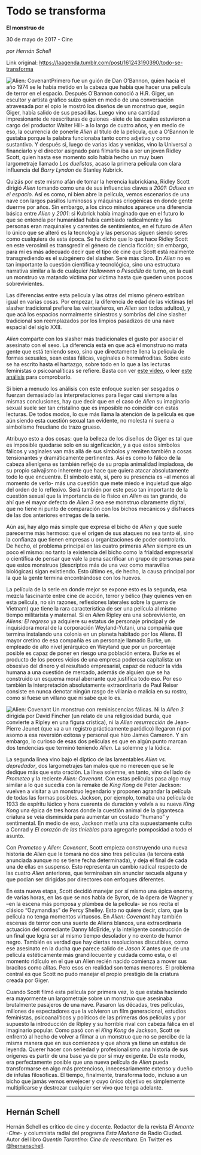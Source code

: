 # Todo se transforma

**El monstruo de**

30 de mayo de 2017 - Cine

_por Hernán Schell_

Link original: https://laagenda.tumblr.com/post/161243190390/todo-se-transforma

![Alien: Covenant](https://64.media.tumblr.com/7c6e1973d4df79c2bc1d080c059fc936/tumblr_inline_pjzvpsPgaH1t6q87u_500.jpg)Primero fue un guión de Dan O'Bannon, quien hacia el año 1974 se le había metido en la cabeza que había que hacer una película de terror en el espacio. Después O'Bannon conoció a H.R. Giger, un escultor y artista gráfico suizo quien en medio de una conversación atravesada por el opio le mostró los diseños de un monstruo que, según Giger, había salido de sus pesadillas. Luego vino una cantidad impresionante de reescrituras de guiones -siete de las cuales estuvieron a cargo del productor Walter Hill- a lo largo de cuatro años, y en medio de eso, la ocurrencia de ponerle *Alien* al título de la película, que a O'Bannon le gustaba porque la palabra funcionaba tanto como adjetivo y como sustantivo. Y después si, luego de varias idas y venidas, vino la Universal a financiarlo y el director asignado para filmarlo iba a ser un joven Ridley Scott, quien hasta ese momento solo había hecho un muy buen largometraje llamado *Los duelistas*, acaso la primera película con clara influencia del *Barry Lyndon* de Stanley Kubrick.

Quizás por este mismo afán de tomar la herencia kubrickiana, Ridley Scott dirigió *Alien* tomando como una de sus influencias claves a *2001: Odisea en el espacio*. Así es como, ni bien abre la película, vemos escenarios de una nave con largos pasillos luminosos y máquinas criogénicas en donde gente duerme por años. Sin embargo, a los cinco minutos aparece una diferencia básica entre *Alien* y *2001*: si Kubrick había imaginado que en el futuro lo que se entendía por humanidad había cambiado radicalmente y las personas eran maquinales y carentes de sentimientos, en el futuro de *Alien* lo único que se alteró es la tecnología y las personas siguen siendo seres como cualquiera de esta época. Se ha dicho que lo que hace Ridley Scott en este verosímil es transgredir el género de ciencia ficción; sin embargo, para mí es más adecuado decir que el tipo de cine que Scott está realmente transgrediendo es el subgénero del slasher. Seré más claro. En *Alien* no es tan importante la cuestión científica y tecnológica, sino una estructura narrativa similar a la de cualquier *Halloween* o *Pesadilla* de turno, en la cual un monstruo va matando víctima por víctima hasta que queden unos pocos sobrevivientes.

Las diferencias entre esta película y las otras del mismo género estriban igual en varias cosas. Por empezar, la diferencia de edad de las víctimas (el slasher tradicional prefiere las veinteañeros, en *Alien* son todos adultos), y que acá los espacios normalmente siniestros y sombríos del cine slasher tradicional son reemplazados por los limpios pasadizos de una nave espacial del siglo XXII.

*Alien* comparte con los slasher más tradicionales el gusto por asociar el asesinato con el sexo. La diferencia está en que acá el monstruo no mata gente que está teniendo sexo, sino que directamente llena la película de formas sexuales, sean estas fálicas, vaginales o hermafroditas. Sobre esto se ha escrito hasta el hartazgo, sobre todo en lo que a las lecturas feministas o psicoanalíticas se refiere. Basta con ver [este video](https://youtu.be/kmIBeK6fYAQ), o leer [este análisis](http://reel3.com/reassessing-alien-sexuality-and-the-anxieties-of-men/) para comprobarlo.

Si bien a menudo los análisis con este enfoque suelen ser sesgados o fuerzan demasiado las interpretaciones para llegar casi siempre a las mismas conclusiones, hay que decir que en el caso de *Alien* su imaginario sexual suele ser tan cristalino que es imposible no coincidir con estas lecturas. De todos modos, lo que más llama la atención de la película es que aún siendo esta cuestión sexual tan evidente, no molesta ni suena a simbolismo freudiano de trazo grueso. 

Atribuyo esto a dos cosas: que la belleza de los diseños de Giger es tal que es imposible quedarse solo en su signficación, y a que estos símbolos fálicos y vaginales van más allá de sus símbolos y remiten también a cosas tensionantes y dramáticamente pertinentes. Así es como lo fálico de la cabeza alienígena es también reflejo de su propia animalidad impiadosa, de su propio salvajismo inherente que hace que quiera atacar absolutamente todo lo que encuentra. El símbolo está, sí, pero su presencia es –al menos al momento de verlo- más una cuestión que mete miedo e inquietud que algo del orden de lo reflexivo. Será también por este peso tan importante de la cuestión sexual que la importancia de lo físico en *Alien* es tan grande, de ahí que el mayor defecto de *Alien 3* sea ese monstruo claramente digital, que no tiene ni punto de comparación con los bichos mecánicos y disfraces de las dos anteriores entregas de la serie. 

Aún así, hay algo más simple que expresa el bicho de *Alien* y que suele parecerme más hermoso: que el origen de sus ataques no sea tanto él, sino la confianza que tienen empresas u organizaciones de poder controlarlo. De hecho, el problema principal en las cuatro primeras *Alien* siempre es un poco el mismo: no tanto la existencia del bicho como la frialdad empresarial o científica de pensar que vale la pena sacrificar un grupo de personas para que estos monstruos (descriptos más de una vez como maravillas biológicas) sigan existiendo. Esto último es, de hecho, la causa principal por la que la gente termina encontrándose con los huevos.

La película de la serie en donde mejor se expone esto es la segunda, esa mezcla fascinante entre cine de acción, terror y bélico (hay quienes ven en esta película, no sin razones, reflexiones laterales sobre la guerra de Vietnam) que tiene la rara característica de ser una película al mismo tiempo militarista y maternal. Si en *Alien* Ripley era una sobreviviente, en *Aliens: El regreso* ya adquiere su estatus de personaje principal y de inquisidora moral de la corporación Weyland-Yutani, una compañía que termina instalando una colonia en un planeta habitado por los Aliens. El mayor cretino de esa compañía es un personaje llamado Burke, un empleado de alto nivel jerárquico en Weytand que por un porcentaje posible es capaz de poner en riesgo una población entera. Burke es el producto de los peores vicios de una empresa poderosa capitalista: un obsesivo del dinero y el resultado empresarial, capaz de reducir la vida humana a una cuestión de mercado, además de alguien que se ha construido un esquema moral aberrante que justifica todo eso. Por eso también la interpretación absolutamente extraordinaria de Paul Reiser consiste en nunca denotar ningún rasgo de villanía o malicia en su rostro, como si fuese un villano que ni sabe que lo es.

![Alien: Covenant](https://64.media.tumblr.com/7c6e1973d4df79c2bc1d080c059fc936/tumblr_inline_pjzvpsPgaH1t6q87u_500.jpg) Un monstruo con reminiscencias fálicas. Ni la *Alien 3* dirigida por David Fincher (un relato de una religiosidad burda, que convierte a Ripley en una figura crística), ni la *Alien resurrección* de Jean-Pierre Jeunet (que va a un registro prácticamente paródico) llegaron ni por asomo a esa reversión exitosa y personal que hizo James Cameron. Y sin embargo, lo curioso de esas dos películas es que en algún punto marcan dos tendencias que terminó teniendo *Alien*. La solemne y la lúdica.

La segunda línea vino bajo el díptico de las lamentables *Alien vs. depredador*, dos largometrajes tan malos que no merecen que se le dedique más que esta oración. La línea solemne, en tanto, vino del lado de *Prometeo* y la reciente *Alien: Covenant*. Con estas películas pasa algo muy similar a lo que sucedía con la remake de *King Kong* de Peter Jackson: vuelven a visitar a un monstruo legendario y proponen agrandar la película de todas las formas posibles. Jackson, por ejemplo, tomaba una película de 1933 de espíritu lúdico y hora cuarenta de duración y volvía a su nueva *King Kong* una épica de tres horas donde la cuestión animal de la gigantesca criatura se veía disminuida para aumentar un costado “humano” y sentimental. En medio de eso, Jackson metía una cita supuestamente culta a Conrad y *El corazón de las tinieblas* para agregarle pomposidad a todo el asunto. 

Con *Prometeo* y *Alien: Covenant*, Scott empieza construyendo una nueva historia de *Alien* que le tomará no dos sino tres películas (la tercera está anunciada aunque no se tiene fecha determinada), y deja el final de cada una de ellas en suspenso. Esto representa un cambio radical respecto de las cuatro *Alien* anteriores, que terminaban sin anunciar secuela alguna y que podían ser dirigidas por directores con enfoques diferentes.

En esta nueva etapa, Scott decidió manejar por sí mismo una épica enorme, de varias horas, en las que se nos habla de Byron, de la ópera de Wagner y –en la escena más pomposa y plúmbea de la película- se nos recita el clásico “Ozymandias” de Percy Shelley. Esto no quiere decir, claro, que la película no tenga momentos virtuosos. En *Alien: Covenant* hay también escenas de terror con una suerte de Aliens blancos, una extraordinaria actuación del comediante Danny McBride, y la inteligente construcción de un final que logra ser al mismo tiempo desolador y no exento de humor negro. También es verdad que hay ciertas resoluciones discutibles, como ese asesinato en la ducha que parece salido de *Jason X* antes que de una película estéticamente más grandilocuente y cuidada como esta, o el momento ridículo en el que un Alien recién nacido comienza a mover sus bracitos como alitas. Pero esos en realidad son temas menores. El problema central es que Scott no pudo manejar el propio prestigio de la criatura creada por Giger.

Cuando Scott filmó esta película por primera vez, lo que estaba haciendo era mayormente un largometraje sobre un monstruo que asesinaba brutalmente pasajeros de una nave. Pasaron las décadas, tres películas, millones de espectadores que la volvieron un film generacional, estudios feministas, psicoanalíticos y políticos de las primeras dos películas y por supuesto la introducción de Ripley y su horrible rival con cabeza fálica en el imaginario popular. Como pasó con el *King Kong* de Jackson, Scott se enfrentó al hecho de volver a filmar a un monstruo que no se percibe de la misma manera que en sus comienzos y que ahora ya tiene un estatus de leyenda. Querer hacer con seriedad y profesionalismo una historia de sus orígenes es partir de una base ya de por sí muy exigente. De este modo, era perfectamente posible que una nueva película de *Alien* pueda transformarse en algo más pretencioso, innecesariamente extenso y dueño de ínfulas filosóficas. El tiempo, finalmente, transforma todo, incluso a un bicho que jamás vemos envejecer y cuyo único objetivo es simplemente multiplicarse y destrozar cualquier ser vivo que tenga adelante.

  




---

 Hernán Schell
--------------

 Hernán Schell es crítico de cine y docente. Redactor de la revista *El Amante -Cine-* y columnista radial del programa *Esta Mañana* de Radio Ciudad. Autor del libro *Quentin Tarantino: Cine de reescritura*. En Twitter es [@hernanschell](https://twitter.com/hernanschell). 

